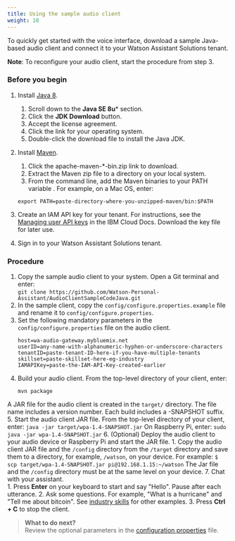 ```yaml
---
title: Using the sample audio client
weight: 10
---
```


To quickly get started with the voice interface, download a sample Java-based audio client and connect it to your Watson Assistant Solutions tenant.

**Note**: To reconfigure your audio client, start the procedure from step 3.

### Before you begin
1. Install [Java 8](http://www.oracle.com/technetwork/java/javase/downloads/index.html).
    1. Scroll down to the **Java SE 8u*** section.
    2. Click the **JDK Download** button.
    3. Accept the license agreement.
    4. Click the link for your operating system.
    5. Double-click the download file to install the Java JDK.
2. Install [Maven](https://maven.apache.org/download.cgi).
    1. Click the apache-maven-*-bin.zip link to download.  
    2. Extract the Maven zip file to a directory on your local system.
    3. From the command line, add the Maven binaries to your PATH variable .  For example, on a Mac OS, enter: 

    ```
    export PATH=paste-directory-where-you-unzipped-maven/bin:$PATH
    ```

4. Create an IAM API key for your tenant. For instructions, see the [Managing user API keys](https://console.bluemix.net/docs/iam/userid_keys.html#userapikey) in the IBM Cloud Docs.  Download the key file for later use.  
5. Sign in to your Watson Assistant Solutions tenant. 

### Procedure

1. Copy the sample audio client to your system. Open a Git terminal and enter:<br>`git clone https://github.com/Watson-Personal-Assistant/AudioClientSampleCodeJava.git`
2. In the sample client, copy the `config/configure.properties.example` file and rename it to `config/configure.properties`.
3. Set the following mandatory parameters in the `config/configure.properties` file on the audio client.
    ```
    host=wa-audio-gateway.mybluemix.net
    userID=any-name-with-alphanumeric-hyphen-or-underscore-characters
    tenantID=paste-tenant-ID-here-if-you-have-multiple-tenants
    skillset=paste-skillset-here-eg-industry
    IAMAPIKey=paste-the-IAM-API-Key-created-earlier
    ```
4. Build your audio client. From the top-level directory of your client, enter:
    ```
    mvn package 
    ```
A JAR file for the audio client is created in the `target/` directory. The file name includes a version number. Each build includes a -SNAPSHOT suffix.<br>
5. Start the audio client JAR file. From the top-level directory of your client, enter:
    ```
    java -jar target/wpa-1.4-SNAPSHOT.jar
    ```
On Raspberry Pi, enter: 
    ```
    sudo java -jar wpa-1.4-SNAPSHOT.jar
    ```
6. (Optional) Deploy the audio client to your audio device or Raspberry Pi and start the JAR file. 
    1. Copy the audio client JAR file and the `/config` directory from the `/target` directory and  save them to a directory, for example, `/watson`, on your device. For example:
    ```
    $ scp target/wpa-1.4-SNAPSHOT.jar pi@192.168.1.15:~/watson
    ```
    The Jar file and the `/config` directory must be at the same level on your device.
7. Chat with your assistant.  
    1. Press **Enter** on your keyboard to start and say "Hello". Pause after each utterance.
    2. Ask some questions.  For example, "What is a hurricane" and "Tell me about bitcoin".  See [industry skills](https://watson-personal-assistant.github.io/developer/flavours/industry/) for other examples.
    3. Press **Ctrl + C** to stop the client.

> **What to do next?**<br/>
Review the optional parameters in the [configuration properties]({{site.baseurl}}/audio/config_properties) file.
